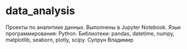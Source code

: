 # data_analysis
Проекты по аналитике данных. Выполнены в Jupyter Notebook. Язык программирования: Python. Библиотеки: pandas, datetime, numpy, matplotlib, seaborn, plotly, scipy.
Супрун Владимир
